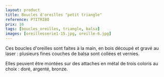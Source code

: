 ```yaml
---
layout: product
title: Boucles d'oreilles "petit triangle"
reference: PTITRIBO
prix: 16
tags: [boucles_oreilles, triangle, balsa]
images: [oreillesserie1-15.jpg, oreille-6.jpg]
---
```

Ces boucles d'oreilles sont faites à la main, en bois découpé et gravé au laser : plusieurs fines couches de balsa sont collées et vernies.

Elles peuvent être montées sur des attaches en métal de trois coloris au choix : doré, argenté, bronze.